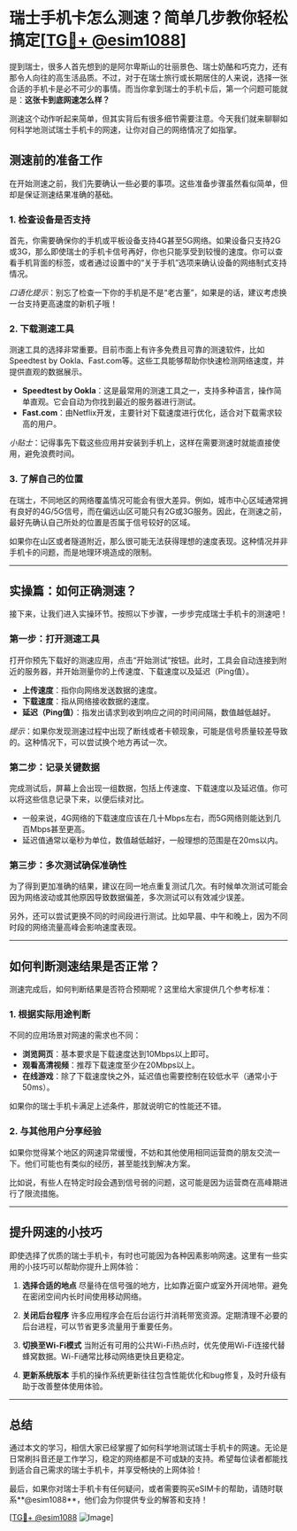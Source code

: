 # 瑞士手机卡怎么测速？简单几步教你轻松搞定[[TG💪+ @esim1088](https://t.me/s/esim1088)]

提到瑞士，很多人首先想到的是阿尔卑斯山的壮丽景色、瑞士奶酪和巧克力，还有那令人向往的高生活品质。不过，对于在瑞士旅行或长期居住的人来说，选择一张合适的手机卡是必不可少的事情。而当你拿到瑞士的手机卡后，第一个问题可能就是：**这张卡到底网速怎么样？**

测速这个动作听起来简单，但其实背后有很多细节需要注意。今天我们就来聊聊如何科学地测试瑞士手机卡的网速，让你对自己的网络情况了如指掌。

## 测速前的准备工作

在开始测速之前，我们先要确认一些必要的事项。这些准备步骤虽然看似简单，但却是保证测速结果准确的基础。

### 1. **检查设备是否支持**
   首先，你需要确保你的手机或平板设备支持4G甚至5G网络。如果设备只支持2G或3G，那么即使瑞士的手机卡信号再好，你也只能享受到较慢的速度。你可以查看手机背面的标签，或者通过设置中的“关于手机”选项来确认设备的网络制式支持情况。

   *口语化提示*：别忘了检查一下你的手机是不是“老古董”，如果是的话，建议考虑换一台支持更高速度的新机子哦！

### 2. **下载测速工具**
   测速工具的选择非常重要。目前市面上有许多免费且可靠的测速软件，比如Speedtest by Ookla、Fast.com等。这些工具能够帮助你快速检测网络速度，并提供直观的数据展示。

   - **Speedtest by Ookla**：这是最常用的测速工具之一，支持多种语言，操作简单直观。它会自动为你找到最近的服务器进行测试。
   - **Fast.com**：由Netflix开发，主要针对下载速度进行优化，适合对下载需求较高的用户。

   *小贴士*：记得事先下载这些应用并安装到手机上，这样在需要测速时就能直接使用，避免浪费时间。

### 3. **了解自己的位置**
   在瑞士，不同地区的网络覆盖情况可能会有很大差异。例如，城市中心区域通常拥有良好的4G/5G信号，而在偏远山区可能只有2G或3G服务。因此，在测速之前，最好先确认自己所处的位置是否属于信号较好的区域。

   如果你在山区或者隧道附近，那么很可能无法获得理想的速度表现。这种情况并非手机卡的问题，而是地理环境造成的限制。

---

## 实操篇：如何正确测速？

接下来，让我们进入实操环节。按照以下步骤，一步步完成瑞士手机卡的测速吧！

### 第一步：打开测速工具
   打开你预先下载好的测速应用，点击“开始测试”按钮。此时，工具会自动连接到附近的服务器，并开始测量你的上传速度、下载速度以及延迟（Ping值）。

   - **上传速度**：指你向网络发送数据的速度。
   - **下载速度**：指从网络接收数据的速度。
   - **延迟（Ping值）**：指发出请求到收到响应之间的时间间隔，数值越低越好。

   *提示*：如果你发现测速过程中出现了断线或者卡顿现象，可能是信号质量较差导致的。这种情况下，可以尝试换个地方再试一次。

### 第二步：记录关键数据
   完成测试后，屏幕上会出现一组数据，包括上传速度、下载速度以及延迟值。你可以将这些信息记录下来，以便后续对比。

   - 一般来说，4G网络的下载速度应该在几十Mbps左右，而5G网络则能达到几百Mbps甚至更高。
   - 延迟值通常以毫秒为单位，数值越低越好，一般理想的范围是在20ms以内。

### 第三步：多次测试确保准确性
   为了得到更加准确的结果，建议在同一地点重复测试几次。有时候单次测试可能会因为网络波动或其他原因导致数据偏差，多次测试可以有效减少误差。

   另外，还可以尝试更换不同的时间段进行测试。比如早晨、中午和晚上，因为不同时段的网络流量高峰会影响速度表现。

---

## 如何判断测速结果是否正常？

测速完成后，如何判断结果是否符合预期呢？这里给大家提供几个参考标准：

### 1. **根据实际用途判断**
   不同的应用场景对网速的需求也不同：
   - **浏览网页**：基本要求是下载速度达到10Mbps以上即可。
   - **观看高清视频**：推荐下载速度至少在20Mbps以上。
   - **在线游戏**：除了下载速度快之外，延迟值也需要控制在较低水平（通常小于50ms）。

   如果你的瑞士手机卡满足上述条件，那就说明它的性能还不错。

### 2. **与其他用户分享经验**
   如果你觉得某个地区的网速异常缓慢，不妨和其他使用相同运营商的朋友交流一下。他们可能也有类似的经历，甚至能找到解决方案。

   比如说，有些人在特定时段会遇到信号弱的问题，这可能是因为运营商在高峰期进行了限流措施。

---

## 提升网速的小技巧

即使选择了优质的瑞士手机卡，有时也可能因为各种因素影响网速。这里有一些实用的小技巧可以帮助你提升上网体验：

1. **选择合适的地点**
   尽量待在信号强的地方，比如靠近窗户或室外开阔地带。避免在密闭空间内长时间使用移动网络。

2. **关闭后台程序**
   许多应用程序会在后台运行并消耗带宽资源。定期清理不必要的后台进程，可以节省更多流量用于重要任务。

3. **切换至Wi-Fi模式**
   当附近有可用的公共Wi-Fi热点时，优先使用Wi-Fi连接代替蜂窝数据。Wi-Fi通常比移动网络更快且更稳定。

4. **更新系统版本**
   手机的操作系统更新往往包含性能优化和bug修复，及时升级有助于改善整体使用体验。

---

## 总结

通过本文的学习，相信大家已经掌握了如何科学地测试瑞士手机卡的网速。无论是日常刷抖音还是工作学习，稳定的网络都是不可或缺的支持。希望每位读者都能找到适合自己需求的瑞士手机卡，并享受畅快的上网体验！

最后，如果你对瑞士手机卡有任何疑问，或者需要购买eSIM卡的帮助，请随时联系**@esim1088**，他们会为你提供专业的解答和支持！

[[TG💪+ @esim1088](https://t.me/s/esim1088) ![Image](https://i.postimg.cc/4NQfJmqS/Snipaste-2025-05-13-00-14-12.png)]